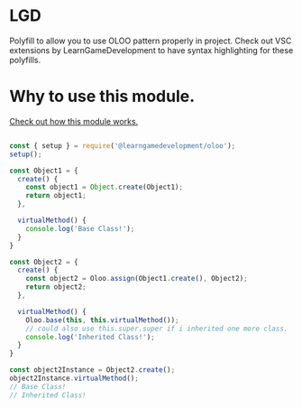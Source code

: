 # LGD
Polyfill to allow you to use OLOO pattern properly in project. Check out VSC extensions by LearnGameDevelopment to have syntax highlighting for these polyfills.

# Why to use this module.
[Check out how this module works.](https://www.learngamedevelopment.net/blog/oloo(objectslinkingtootherobjects))

``` js

const { setup } = require('@learngamedevelopment/oloo');
setup();

const Object1 = {
  create() {
    const object1 = Object.create(Object1);
    return object1;
  },

  virtualMethod() {
    console.log('Base Class!');
  }
}

const Object2 = {
  create() {
    const object2 = Oloo.assign(Object1.create(), Object2);
    return object2;
  },

  virtualMethod() {
    Oloo.base(this, this.virtualMethod());
    // could also use this.super.super if i inherited one more class.
    console.log('Inherited Class!');
  }
}

const object2Instance = Object2.create();
object2Instance.virtualMethod();
// Base Class!
// Inherited Class!


```